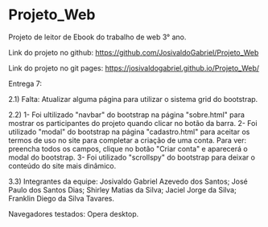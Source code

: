 # Projeto_Web
Projeto de leitor de Ebook do trabalho de web 3° ano.

Link do projeto no github: https://github.com/JosivaldoGabriel/Projeto_Web

Link do projeto no git pages: https://josivaldogabriel.github.io/Projeto_Web/

Entrega 7:

2.1) Falta: Atualizar alguma página para utilizar o sistema grid do bootstrap.

2.2) 1- Foi ultilizado "navbar" do bootstrap na página "sobre.html" para mostrar os participantes do projeto quando clicar no botão da barra. 2- Foi utilizado "modal" do bootstrap na página "cadastro.html" para aceitar os termos de uso no site para completar a criação de uma conta. Para ver: preencha todos os campos, clique no botão "Criar conta" e aparecerá o modal do bootstrap. 3- Foi utilizado "scrollspy" do bootstrap para deixar o conteúdo do site mais dinâmico.

3.3) Integrantes da equipe: Josivaldo Gabriel Azevedo dos Santos; José Paulo dos Santos Dias; Shirley Matias da Silva; Jaciel Jorge da Silva; Franklin Diego da Silva Tavares.


Navegadores testados: Opera desktop.